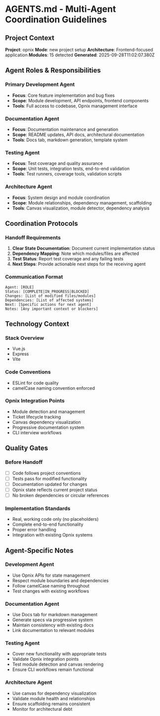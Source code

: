 # AGENTS.md - Multi-Agent Coordination Guidelines

## Project Context

**Project**: opnix
**Mode**: new project setup
**Architecture**: Frontend-focused application
**Modules**: 15 detected
**Generated**: 2025-09-28T11:02:07.380Z

## Agent Roles & Responsibilities

### Primary Development Agent
- **Focus**: Core feature implementation and bug fixes
- **Scope**: Module development, API endpoints, frontend components
- **Tools**: Full access to codebase, Opnix management interface

### Documentation Agent
- **Focus**: Documentation maintenance and generation
- **Scope**: README updates, API docs, architectural documentation
- **Tools**: Docs tab, markdown generation, template system

### Testing Agent
- **Focus**: Test coverage and quality assurance
- **Scope**: Unit tests, integration tests, end-to-end validation
- **Tools**: Test runners, coverage tools, validation scripts

### Architecture Agent
- **Focus**: System design and module coordination
- **Scope**: Module relationships, dependency management, scaffolding
- **Tools**: Canvas visualization, module detector, dependency analysis

## Coordination Protocols

### Handoff Requirements
1. **Clear State Documentation**: Document current implementation status
2. **Dependency Mapping**: Note which modules/files are affected
3. **Test Status**: Report test coverage and any failing tests
4. **Next Steps**: Provide actionable next steps for the receiving agent

### Communication Format
```
Agent: [ROLE]
Status: [COMPLETE|IN_PROGRESS|BLOCKED]
Changes: [List of modified files/modules]
Dependencies: [List of affected systems]
Next: [Specific actions for next agent]
Notes: [Any important context or blockers]
```

## Technology Context

### Stack Overview
- Vue.js
- Express
- Vite

### Code Conventions
- ESLint for code quality
- camelCase naming convention enforced

### Opnix Integration Points
- Module detection and management
- Ticket lifecycle tracking
- Canvas dependency visualization
- Progressive documentation system
- CLI interview workflows

## Quality Gates

### Before Handoff
- [ ] Code follows project conventions
- [ ] Tests pass for modified functionality
- [ ] Documentation updated for changes
- [ ] Opnix state reflects current project status
- [ ] No broken dependencies or circular references

### Implementation Standards
- Real, working code only (no placeholders)
- Complete end-to-end functionality
- Proper error handling
- Integration with existing Opnix systems

## Agent-Specific Notes

### Development Agent
- Use Opnix APIs for state management
- Respect module boundaries and dependencies
- Follow camelCase naming throughout
- Test changes with existing workflows

### Documentation Agent
- Use Docs tab for markdown management
- Generate specs via progressive system
- Maintain consistency with existing docs
- Link documentation to relevant modules

### Testing Agent
- Cover new functionality with appropriate tests
- Validate Opnix integration points
- Test module detection and canvas rendering
- Ensure CLI workflows remain functional

### Architecture Agent
- Use canvas for dependency visualization
- Validate module health and relationships
- Ensure scaffolding remains consistent
- Monitor for architectural debt
